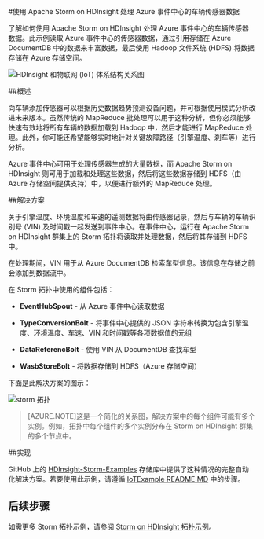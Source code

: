 <properties
 pageTitle="使用 Apache Storm on HDInsight 处理车辆传感器数据 | Windows Azure"
 description="了解如何使用 Apache Storm on HDInsight 处理事件中心的车辆传感器数据。添加 DocumentDB 提供的车型数据，然后将输出存储到存储空间。"
 services="hdinsight,documentdb,notification-hubs"
 documentationCenter=""
 authors="Blackmist"
 manager="paulettm"
 editor="cgronlun"/>

<tags
	ms.service="hdinsight"
	ms.date="09/23/2015"
	wacn.date="11/27/2015"/>

#使用 Apache Storm on HDInsight 处理 Azure 事件中心的车辆传感器数据

了解如何使用 Apache Storm on HDInsight 处理 Azure 事件中心的车辆传感器数据。此示例读取 Azure 事件中心的传感器数据，通过引用存储在 Azure DocumentDB 中的数据来丰富数据，最后使用 Hadoop 文件系统 (HDFS) 将数据存储在 Azure 存储空间。

![HDInsight 和物联网 (IoT) 体系结构关系图](./media/hdinsight-storm-iot-eventhub-documentdb/iot.png)

##概述

向车辆添加传感器可以根据历史数据趋势预测设备问题，并可根据使用模式分析改进未来版本。虽然传统的 MapReduce 批处理可以用于这种分析，但你必须能够快速有效地将所有车辆的数据加载到 Hadoop 中，然后才能进行 MapReduce 处理。此外，你可能还希望能够实时地针对关键故障路径（引擎温度、刹车等）进行分析。

Azure 事件中心可用于处理传感器生成的大量数据，而 Apache Storm on HDInsight 则可用于加载和处理这些数据，然后将这些数据存储到 HDFS（由 Azure 存储空间提供支持）中，以便进行额外的 MapReduce 处理。

##解决方案

关于引擎温度、环境温度和车速的遥测数据将由传感器记录，然后与车辆的车辆识别号 (VIN) 及时间戳一起发送到事件中心。在事件中心，运行在 Apache Storm on HDInsight 群集上的 Storm 拓扑将读取并处理数据，然后将其存储到 HDFS 中。

在处理期间，VIN 用于从 Azure DocumentDB 检索车型信息。该信息在存储之前会添加到数据流中。

在 Storm 拓扑中使用的组件包括：

* **EventHubSpout** - 从 Azure 事件中心读取数据

* **TypeConversionBolt** - 将事件中心提供的 JSON 字符串转换为包含引擎温度、环境温度、车速、VIN 和时间戳等各项数据值的元组

* **DataReferencBolt** - 使用 VIN 从 DocumentDB 查找车型

* **WasbStoreBolt** - 将数据存储到 HDFS（Azure 存储空间）

下面是此解决方案的图示：

![storm 拓扑](./media/hdinsight-storm-iot-eventhub-documentdb/iottopology.png)

> [AZURE.NOTE]这是一个简化的关系图，解决方案中的每个组件可能有多个实例。例如，拓扑中每个组件的多个实例分布在 Storm on HDInsight 群集的多个节点中。

##实现

GitHub 上的 <a href="https://github.com/hdinsight/hdinsight-storm-examples" target="_blank">HDInsight-Storm-Examples</a> 存储库中提供了这种情况的完整自动化解决方案。若要使用此示例，请遵循 [IoTExample README.MD](https://github.com/hdinsight/hdinsight-storm-examples/blob/master/IotExample/README.md) 中的步骤。

## 后续步骤

如需更多 Storm 拓扑示例，请参阅 [Storm on HDInsight 拓扑示例](/documentation/articles/hdinsight-storm-example-topology)。

<!---HONumber=82-->